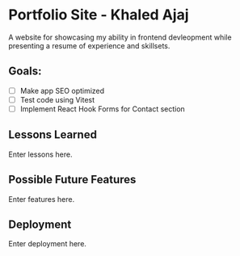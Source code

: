 # Portfolio Site - Khaled Ajaj

A website for showcasing my ability in frontend devleopment while presenting a resume of experience and skillsets.

## Goals:

- [ ] Make app SEO optimized
- [ ] Test code using Vitest
- [ ] Implement React Hook Forms for Contact section

## Lessons Learned

Enter lessons here.

## Possible Future Features

Enter features here.

## Deployment

Enter deployment here.

